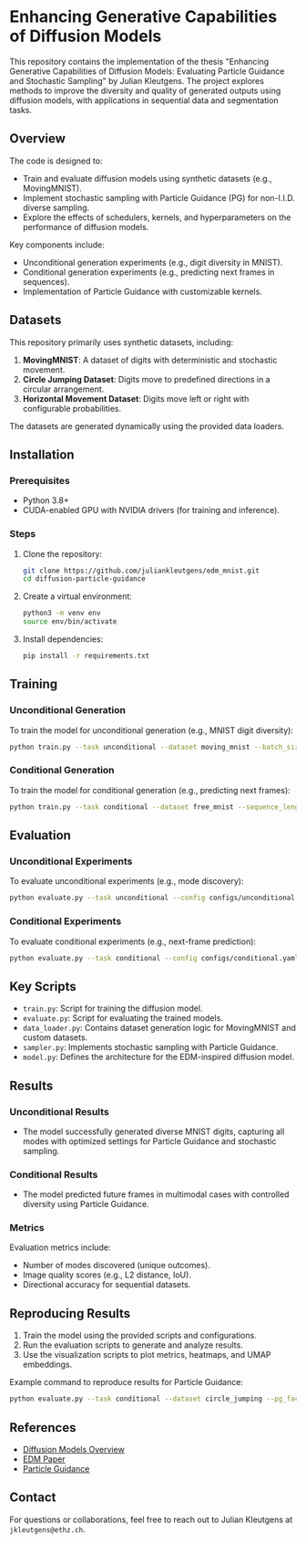 # Enhancing Generative Capabilities of Diffusion Models

This repository contains the implementation of the thesis "Enhancing Generative Capabilities of Diffusion Models: Evaluating Particle Guidance and Stochastic Sampling" by Julian Kleutgens. The project explores methods to improve the diversity and quality of generated outputs using diffusion models, with applications in sequential data and segmentation tasks.

## Overview

The code is designed to:
- Train and evaluate diffusion models using synthetic datasets (e.g., MovingMNIST).
- Implement stochastic sampling with Particle Guidance (PG) for non-I.I.D. diverse sampling.
- Explore the effects of schedulers, kernels, and hyperparameters on the performance of diffusion models.

Key components include:
- Unconditional generation experiments (e.g., digit diversity in MNIST).
- Conditional generation experiments (e.g., predicting next frames in sequences).
- Implementation of Particle Guidance with customizable kernels.

## Datasets

This repository primarily uses synthetic datasets, including:
1. **MovingMNIST**: A dataset of digits with deterministic and stochastic movement.
2. **Circle Jumping Dataset**: Digits move to predefined directions in a circular arrangement.
3. **Horizontal Movement Dataset**: Digits move left or right with configurable probabilities.

The datasets are generated dynamically using the provided data loaders.

## Installation

### Prerequisites
- Python 3.8+
- CUDA-enabled GPU with NVIDIA drivers (for training and inference).

### Steps
1. Clone the repository:
   ```bash
   git clone https://github.com/juliankleutgens/edm_mnist.git
   cd diffusion-particle-guidance
   ```
2. Create a virtual environment:
   ```bash
   python3 -m venv env
   source env/bin/activate
   ```
3. Install dependencies:
   ```bash
   pip install -r requirements.txt
   ```

## Training

### Unconditional Generation
To train the model for unconditional generation (e.g., MNIST digit diversity):
```bash
python train.py --task unconditional --dataset moving_mnist --batch_size 512 --epochs 20
```

### Conditional Generation
To train the model for conditional generation (e.g., predicting next frames):
```bash
python train.py --task conditional --dataset free_mnist --sequence_length 16 --batch_size 512 --epochs 22
```

## Evaluation

### Unconditional Experiments
To evaluate unconditional experiments (e.g., mode discovery):
```bash
python evaluate.py --task unconditional --config configs/unconditional.yaml
```

### Conditional Experiments
To evaluate conditional experiments (e.g., next-frame prediction):
```bash
python evaluate.py --task conditional --config configs/conditional.yaml
```

## Key Scripts

- `train.py`: Script for training the diffusion model.
- `evaluate.py`: Script for evaluating the trained models.
- `data_loader.py`: Contains dataset generation logic for MovingMNIST and custom datasets.
- `sampler.py`: Implements stochastic sampling with Particle Guidance.
- `model.py`: Defines the architecture for the EDM-inspired diffusion model.

## Results

### Unconditional Results
- The model successfully generated diverse MNIST digits, capturing all modes with optimized settings for Particle Guidance and stochastic sampling.

### Conditional Results
- The model predicted future frames in multimodal cases with controlled diversity using Particle Guidance.

### Metrics
Evaluation metrics include:
- Number of modes discovered (unique outcomes).
- Image quality scores (e.g., L2 distance, IoU).
- Directional accuracy for sequential datasets.

## Reproducing Results

1. Train the model using the provided scripts and configurations.
2. Run the evaluation scripts to generate and analyze results.
3. Use the visualization scripts to plot metrics, heatmaps, and UMAP embeddings.

Example command to reproduce results for Particle Guidance:
```bash
python evaluate.py --task conditional --dataset circle_jumping --pg_factor 1.7 --batch_size 8
```

## References
- [Diffusion Models Overview](https://arxiv.org/abs/2105.05233)
- [EDM Paper](https://arxiv.org/abs/2205.11487)
- [Particle Guidance](https://arxiv.org/abs/2301.10215)

## Contact
For questions or collaborations, feel free to reach out to Julian Kleutgens at `jkleutgens@ethz.ch`.
